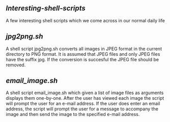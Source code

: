 ## _Interesting-shell-scripts_
A few interesting shell scripts which we come across in our normal daily life

## _jpg2png.sh_
A shell script jpg2png.sh  converts all images in JPEG format in the current directory to PNG format.
It is  assumed that JPEG files and only JPEG files have the suffix jpg.
If the conversion is succesful the JPEG file should be removed. 

## _email_image.sh_
A shell script email_image.sh which given a list of image files as arguments displays them one-by-one. After the user has viewed each image the script will prompt the user for an e-mail address. If the user does enter an email address, the script will prompt the user for a message to accompany the image and then send the image to the specified e-mail address. 

